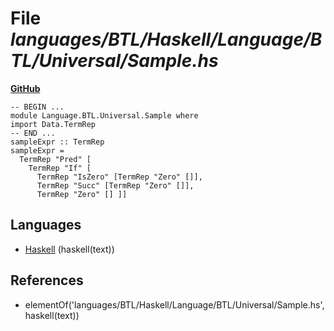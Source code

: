 # File _languages/BTL/Haskell/Language/BTL/Universal/Sample.hs_
**[GitHub](https://github.com/softlang/yas/blob/master/languages/BTL/Haskell/Language/BTL/Universal/Sample.hs)**
```
-- BEGIN ...
module Language.BTL.Universal.Sample where
import Data.TermRep
-- END ...
sampleExpr :: TermRep
sampleExpr =
  TermRep "Pred" [
    TermRep "If" [
      TermRep "IsZero" [TermRep "Zero" []],
      TermRep "Succ" [TermRep "Zero" []],
      TermRep "Zero" [] ]]
```

## Languages
* [Haskell](../languages/Haskell.md) (haskell(text))

## References
* elementOf('languages/BTL/Haskell/Language/BTL/Universal/Sample.hs',haskell(text))
